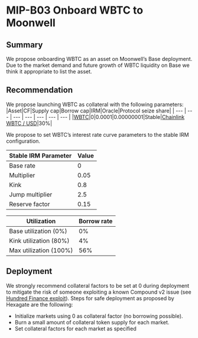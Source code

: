 # MIP-B03 Onboard WBTC to Moonwell

## Summary
We propose onboarding WBTC as an asset on Moonwell’s Base deployment. Due to the market demand and future growth of WBTC liquidity on Base we think it appropriate to list the asset.

## Recommendation
We propose launching WBTC as collateral with the following parameters:
|Asset|CF|Supply cap|Borrow cap|IRM|Oracle|Protocol seize share|
| --- | --- | --- | --- | --- | --- | --- |
|[WBTC](https://basescan.org/token/0x1ceA84203673764244E05693e42E6Ace62bE9BA5)|0|0.0001|0.00000001|Stable|[Chainlink WBTC / USD](https://basescan.org/address/0xCCADC697c55bbB68dc5bCdf8d3CBe83CdD4E071E)|30%|

We propose to set WBTC’s interest rate curve parameters to the stable IRM configuration. 

|Stable IRM Parameter|Value|
| --- | --- |
|Base rate|0|
|Multiplier|0.05|
|Kink|0.8|
|Jump multiplier|2.5|
|Reserve factor|0.15|

|Utilization|Borrow rate|
| --- | --- |
|Base utilization (0%)|0%|
|Kink utilization (80%)|4%|
|Max utilization (100%)|56%|


## Deployment
We strongly recommend collateral factors to be set at 0 during deployment to mitigate the risk of someone exploiting a known Compound v2 issue (see [Hundred Finance exploit](https://www.comp.xyz/t/hundred-finance-exploit-and-compound-v2/4266)). Steps for safe deployment as proposed by Hexagate are the following:

* Initialize markets using 0 as collateral factor (no borrowing possible).
* Burn a small amount of collateral token supply for each market.
* Set collateral factors for each market as specified

